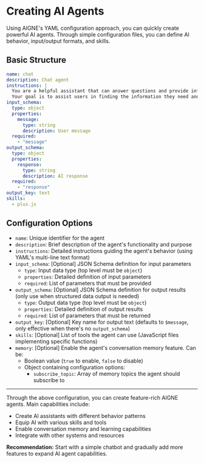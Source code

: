 # Creating AI Agents

Using AIGNE's YAML configuration approach, you can quickly create powerful AI agents. Through simple configuration files, you can define AI behavior, input/output formats, and skills.

## Basic Structure

```yaml
name: chat
description: Chat agent
instructions: |
  You are a helpful assistant that can answer questions and provide information on a wide range of topics.
  Your goal is to assist users in finding the information they need and to engage in friendly conversation.
input_schema:
  type: object
  properties:
    message:
      type: string
      description: User message
  required:
    - "message"
output_schema:
  type: object
  properties:
    response:
      type: string
      description: AI response
  required:
    - "response"
output_key: text
skills:
  - plus.js
```

## Configuration Options

* `name`: Unique identifier for the agent
* `description`: Brief description of the agent's functionality and purpose
* `instructions`: Detailed instructions guiding the agent's behavior (using YAML's multi-line text format)
* `input_schema`: \[Optional] JSON Schema definition for input parameters
  * `type`: Input data type (top level must be `object`)
  * `properties`: Detailed definition of input parameters
  * `required`: List of parameters that must be provided
* `output_schema`: \[Optional] JSON Schema definition for output results (only use when structured data output is needed)
  * `type`: Output data type (top level must be `object`)
  * `properties`: Detailed definition of output results
  * `required`: List of parameters that must be returned
* `output_key`: \[Optional] Key name for output text (defaults to `$message`, only effective when there's no `output_schema`)
* `skills`: \[Optional] List of tools the agent can use (JavaScript files implementing specific functions)
* `memory`: \[Optional] Enable the agent's conversation memory feature. Can be:
  * Boolean value (`true` to enable, `false` to disable)
  * Object containing configuration options:
    * `subscribe_topic`: Array of memory topics the agent should subscribe to

***

Through the above configuration, you can create feature-rich AIGNE agents. Main capabilities include:

* Create AI assistants with different behavior patterns
* Equip AI with various skills and tools
* Enable conversation memory and learning capabilities
* Integrate with other systems and resources

**Recommendation:** Start with a simple chatbot and gradually add more features to expand AI agent capabilities.
